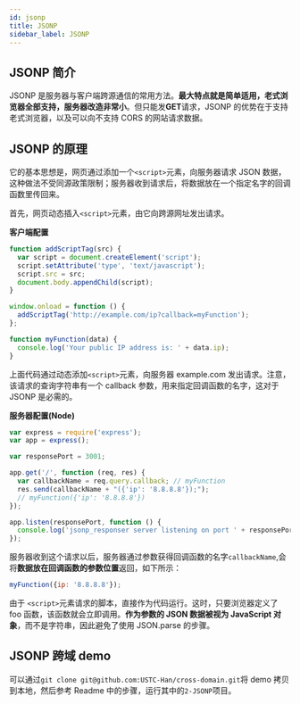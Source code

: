 ```yaml
---
id: jsonp
title: JSONP
sidebar_label: JSONP
---
```


## JSONP 简介

JSONP 是服务器与客户端跨源通信的常用方法。**最大特点就是简单适用，老式浏览器全部支持，服务器改造非常小**。但只能发**GET**请求，JSONP 的优势在于支持老式浏览器，以及可以向不支持 CORS 的网站请求数据。

## JSONP 的原理

它的基本思想是，网页通过添加一个`<script>`元素，向服务器请求 JSON 数据，这种做法不受同源政策限制；服务器收到请求后，将数据放在一个指定名字的回调函数里传回来。

首先，网页动态插入`<script>`元素，由它向跨源网址发出请求。

**客户端配置**

```js
function addScriptTag(src) {
  var script = document.createElement('script');
  script.setAttribute('type', 'text/javascript');
  script.src = src;
  document.body.appendChild(script);
}

window.onload = function () {
  addScriptTag('http://example.com/ip?callback=myFunction');
};

function myFunction(data) {
  console.log('Your public IP address is: ' + data.ip);
}
```

上面代码通过动态添加`<script>`元素，向服务器 example.com 发出请求。注意，该请求的查询字符串有一个 callback 参数，用来指定回调函数的名字，这对于 JSONP 是必需的。

**服务器配置(Node)**

```js
var express = require('express');
var app = express();

var responsePort = 3001;

app.get('/', function (req, res) {
  var callbackName = req.query.callback; // myFunction
  res.send(callbackName + "({'ip': '8.8.8.8'});");
  // myFunction({'ip': '8.8.8.8'})
});

app.listen(responsePort, function () {
  console.log('jsonp_responser server listening on port ' + responsePort);
});
```

服务器收到这个请求以后，服务器通过参数获得回调函数的名字`callbackName`,会将**数据放在回调函数的参数位置**返回，如下所示：

```js
myFunction({ip: '8.8.8.8'});
```

由于 `<script>`元素请求的脚本，直接作为代码运行。这时，只要浏览器定义了 foo 函数，该函数就会立即调用。**作为参数的 JSON 数据被视为 JavaScript 对象**，而不是字符串，因此避免了使用 JSON.parse 的步骤。

## JSONP 跨域 demo

可以通过`git clone git@github.com:USTC-Han/cross-domain.git`将 demo 拷贝到本地，然后参考 Readme 中的步骤，运行其中的`2-JSONP`项目。
